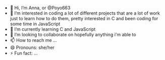 - 👋 Hi, I’m Anna, or @Poyo663
- 👀 I’m interested in coding a lot of different projects that are a lot of work just to learn how to do them, pretty interested in C and been coding for some time in JavaScript
- 🌱 I’m currently learning C and JavaScript
- 💞️ I’m looking to collaborate on hopefully anything i'm able to
- 📫 How to reach me ...
- 😄 Pronouns: she/her
- ⚡ Fun fact: ...

<!---
Poyo663/Poyo663 is a ✨ special ✨ repository because its `README.md` (this file) appears on your GitHub profile.
You can click the Preview link to take a look at your changes.
--->
